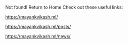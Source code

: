 Not found! Return to Home
Check out these useful links:

https://mayankvikash.ml/

https://mayankvikash.ml/posts/

https://mayankvikash.ml/news/
